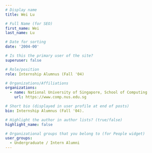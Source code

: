 ```yaml
---
# Display name
title: Wei Lu

# Full Name (for SEO) 
first_name: Wei
last_name: Lu

# Date for sorting
date: '2004-00'

# Is this the primary user of the site?
superuser: false

# Role/position
role: Internship Alumnus (Fall '04)

# Organizations/Affiliations
organizations:
  - name: National University of Singapore, School of Computing
    url: https://www.comp.nus.edu.sg

# Short bio (displayed in user profile at end of posts)
bio: Internship Alumnus (Fall '04). 

# Highlight the author in author lists? (true/false)
highlight_name: false

# Organizational groups that you belong to (for People widget)
user_groups:
  - Undergraduate / Intern Alumni
---
```

